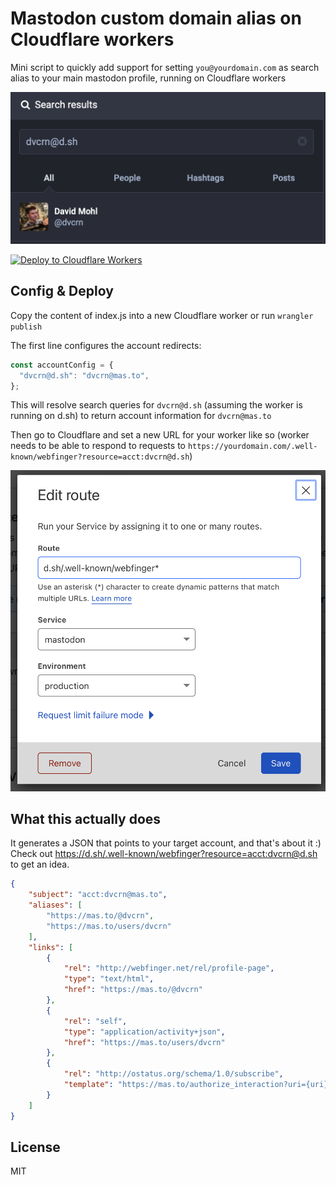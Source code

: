 # Mastodon custom domain alias on Cloudflare workers

Mini script to quickly add support for setting `you@yourdomain.com` as search alias to your main mastodon profile, running on Cloudflare workers

![screenshot](screenshot.png)

[![Deploy to Cloudflare Workers](https://deploy.workers.cloudflare.com/button)](https://deploy.workers.cloudflare.com/?url=https://github.com/dvcrn/mastodon-alias-cloudflare)

## Config & Deploy

Copy the content of index.js into a new Cloudflare worker or run `wrangler publish`

The first line configures the account redirects:

```js
const accountConfig = {
  "dvcrn@d.sh": "dvcrn@mas.to",
};
```

This will resolve search queries for `dvcrn@d.sh` (assuming the worker is running on d.sh) to return account information for `dvcrn@mas.to`

Then go to Cloudflare and set a new URL for your worker like so (worker needs to be able to respond to requests to `https://yourdomain.com/.well-known/webfinger?resource=acct:dvcrn@d.sh`)

![screenshot2](screenshot2.png)

## What this actually does

It generates a JSON that points to your target account, and that's about it :) Check out https://d.sh/.well-known/webfinger?resource=acct:dvcrn@d.sh to get an idea. 

```json
{
    "subject": "acct:dvcrn@mas.to",
    "aliases": [
        "https://mas.to/@dvcrn",
        "https://mas.to/users/dvcrn"
    ],
    "links": [
        {
            "rel": "http://webfinger.net/rel/profile-page",
            "type": "text/html",
            "href": "https://mas.to/@dvcrn"
        },
        {
            "rel": "self",
            "type": "application/activity+json",
            "href": "https://mas.to/users/dvcrn"
        },
        {
            "rel": "http://ostatus.org/schema/1.0/subscribe",
            "template": "https://mas.to/authorize_interaction?uri={uri}"
        }
    ]
}
```

## License

MIT